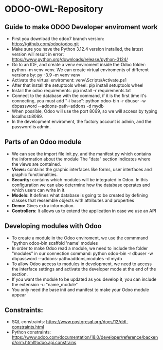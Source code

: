 # ODOO-OWL-Repository
## Guide to make ODOO Developer enviroment work
- First you download the odoo7 branch version: https://github.com/odoo/odoo.git
- Make sure you have the Python 3.12.4 version installed, the latest version will result in error: https://www.python.org/downloads/release/python-3124/
- Go to an IDE, and create a venv enviroment inside the Odoo folder: python -m venv venv. We can create virtual enviroments of different versions by: py -3.9 -m venv venv
- Activate the virtual enviroment: venv\Scripts\Activate.ps1
- After that install the setuptools wheel: pip install setuptools wheel
- Install the odoo requirements: pip install -r requirements.txt
- Connect to the database with the command, if it is the first time it's connecting, you must add "-i base": python odoo-bin -r dbuser -w dbpassword --addons-path=addons -d mydb
- When possible, Odoo will use the port 8069, so we will access by typing localhost:8069.
- In the development enviroment, the factory account is admin, and the password is admin.

## Parts of an Odoo module
- We can see the import file init.py, and the manifest.py which contains the information about the module
      The "data" section indicates where the views are contained.
- **Views:** contains the graphic interfaces like forms, user interfaces and graphic functionalities.
- **Security:** contains which modules will be integrated in Odoo. In this configuration we can also determine how the database operates and which users can write in it.
- **Models:** It defines what database is going to be created by defining classes that ressemble objects with attributes and properties
- **Demo:** Gives extra information.
- **Controllers:** It allows us to extend the application in case we use an API

## Developing modules with Odoo

- To create a module in the Odoo enviroment, we use the commmand "python odoo-bin scaffold 'name' modules
- In order to make Odoo read a module, we need to include the folder "modules" in our connection command: python odoo-bin -r dbuser -w dbpassword --addons-path=addons,modules -d mydb
- To allow Odoo access to modules in development, we need to access the interface settings and activate the developer mode at the end of the section.
- If you want the module to be updated as you develop it, you can include the extension -u "name_module"
- You only need the base init and  manifest to make your Odoo module appear

## Constraints:

- SQL constraints: https://www.postgresql.org/docs/12/ddl-constraints.html
- Python constraints: https://www.odoo.com/documentation/18.0/developer/reference/backend/orm.html#odoo.api.constrains
